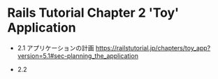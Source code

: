# Rails Tutorial Chapter 2 'Toy' Application

- 2.1 アプリケーションの計画
https://railstutorial.jp/chapters/toy_app?version=5.1#sec-planning_the_application

- 2.2 